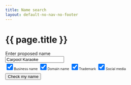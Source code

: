 ```yaml
---
title: Name search
layout: default-no-nav-no-footer
---
```

<h1>{{ page.title }}</h1>
<div id="search-container" class="compare-wrapper">
	<div class="grid-row clearfix">
		<div class="col4">
			<label for="name" class="input-right">Enter proposed name</label>
		</div>
		<div class="col8 last">
			<input type="text" id="name" value="Carpool Karaoke" style="max-width: 26em" /><br />
			<input type="checkbox" id="busname" style="width: 20px; height: 20px; margin: 0 10px 0 0:" checked /><label style="font-size: 75%" for="busname">Business name</label>
			<input type="checkbox" id="domname" style="width: 20px; height: 20px; margin: 0 10px 0 0:" checked /><label style="font-size: 75%" for="domname">Domain name</label>
			<input type="checkbox" id="trademark" style="width: 20px; height: 20px; margin: 0 10px 0 0:" checked /><label style="font-size: 75%" for="trademark">Trademark</label>
			<input type="checkbox" id="social" style="width: 20px; height: 20px; margin: 0 10px 0 0:" checked /><label style="font-size: 75%" for="social">Social media</label><br />
			<button id="search" class="btn btn-default" style="margin-top: 0.5em;">Check my name</button>
		</div>
	</div>
</div>
<ul id="results" class="block-menu clearfix" style="display: none;">
	<li id="busname-results" class="run" style="display: none;">
		<span>
			<div class="flag">
				<div class="body">
					<h2>Business name</h2>
				</div>
			</div>
			<p style="margin-bottom: 0.5em;"><strong>CARPOOL KARAOKE</strong> is currently available</p>
			<p>Similar registered names:</p>
			<ul>
				<li>COO-EE KARAOKE</li>
				<li>A. KARAOKE CO</li>
				<li>STARSTRUCK KARAOKE</li>
				<li>YEAR 2000 KARAOKE</li>
				<li>YOU'RE THE STAR KARAOKE</li>
				<li>ZERO KARAOKE BAR</li>
			</ul>
		</span>
	</li>
	<li id="domname-results" class="run" style="display: none;">
		<span>
			<div class="flag">
				<div class="body">
					<h2>Domain names</h2>
				</div>
			</div>
			<p style="margin-bottom: 0.5em;"><strong>carpoolkaraoke.com.au</strong> is unavailable</p>
			<p>Other domain names:</p>
			<ul>
				<li>carpoolkaraoke.com <strong>UNAVAILABLE</strong></li>
				<li>carpoolkaraoke.com.au <strong>UNAVAILABLE</strong></li>
				<li>carpoolkaraoke.net.au <strong>UNAVAILABLE</strong></li>
				<li>carpoolkaraoke.org.au <strong>AVAILABLE</strong></li>
			</ul>
		</span>
	</li>
	<li id="trademark-results" class="run" style="display: none;">
		<span>
			<div class="flag">
				<div class="body">
					<h2>Trademarks</h2>
				</div>
			</div>
			<p>The following registrations were returned:</p>
			<ul>
				<li><a href="#">CARPOOL KARAOKE (Class 41)</a> PENDING<br>Owners: CBS Broadcasting inc</li>
				<li><a href="#">CARPOOL KARAOKE (Class 38)</a> PENDING<br>Owners: CBS Broadcasting inc</li>
			</ul>
			<p style="margin-top: 0.5em;"><strong>Note:</strong> this search may not provide an exhaustive list.</p>
			<p>Visit the <a href="#">IP-Australia website</a> to perform more detailed tradmark searches.</p>
		</span>
	</li>
	<li id="social-results" class="run" style="display: none;">
		<span>
			<div class="flag">
				<div class="body">
					<h2>Social media</h2>
				</div>
			</div>
			<p style="margin-bottom: 0.5em;">See below for the status of your name on various popular social media sites:</p>
			<ul style="list-style-type: none; margin-left: -20px;">
				<li><span class="fa fa-facebook-official" style="width: 22px; font-size: 150%; color: #3B5B9C"></span> @CarpoolKaraoke is UNAVAILABLE</li>
				<li><span class="fa fa-twitter" style="width: 22px; font-size: 150%; color: #55acee"></span> @CarpoolKaraoke is UNAVAILABLE</li>
				<li><span class="fa fa-instagram" style="width: 22px; font-size: 150%;color: #c13584"></span> @CarpoolKaraoke is UNAVAILABLE</li>
				<li><span class="fa fa-linkedin-square" style="width: 22px; font-size: 150%;color: #0077b5"></span> @CarpoolKaraoke is UNAVAILABLE</li>
			</ul>
		</span>
	</li>
</ul>
<script>
	$(document).ready(function() {
		$("#search").click(function() {
			$(this).blur();
			$("[id$=-results]").hide();
			var isChecked = false;
			$("#search-container :checked").each(function() {
				$("#" + $(this).attr('id') + '-results').show();
				isChecked = true;
			});
			if (isChecked) {
				$("#results").show();
			}
		});
	});
</script>

